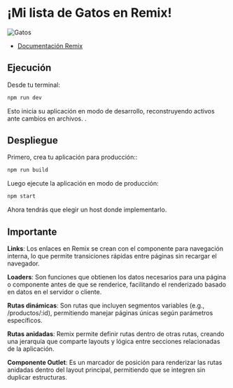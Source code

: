 # ¡Mi lista de Gatos en Remix!
![Gatos](https://github.com/user-attachments/assets/57030984-72ef-4dce-8f4f-f721649a1d39)

- [Documentación Remix](https://remix.run/docs)


## Ejecución

Desde tu terminal:

```sh
npm run dev
```

Esto inicia su aplicación en modo de desarrollo, reconstruyendo activos ante cambios en archivos.
.

## Despliegue

Primero, crea tu aplicación para producción::

```sh
npm run build
```

Luego ejecute la aplicación en modo de producción:


```sh
npm start
```

Ahora tendrás que elegir un host donde implementarlo.


## Importante
**Links**: Los enlaces en Remix se crean con el componente <Link> para navegación interna, lo que permite transiciones rápidas entre páginas sin recargar el navegador.

**Loaders**: Son funciones que obtienen los datos necesarios para una página o componente antes de que se renderice, facilitando el renderizado basado en datos en el servidor o cliente.

**Rutas dinámicas**: Son rutas que incluyen segmentos variables (e.g., /productos/:id), permitiendo manejar páginas únicas según parámetros específicos.

**Rutas anidadas**: Remix permite definir rutas dentro de otras rutas, creando una jerarquía que comparte layouts y lógica entre secciones relacionadas de la aplicación.

**Componente Outlet**: Es un marcador de posición para renderizar las rutas anidadas dentro del layout principal, permitiendo que se integren sin duplicar estructuras.


